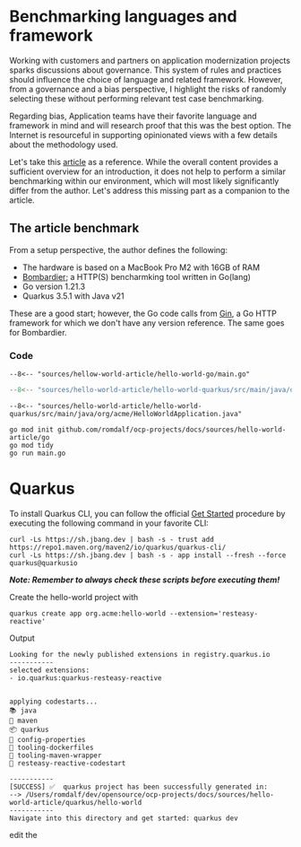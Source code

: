 # Benchmarking languages and framework

Working with customers and partners on application modernization projects sparks discussions about governance. This system of rules and practices should influence the choice of language and related framework. However, from a governance and a bias perspective, I highlight the risks of randomly selecting these without performing relevant test case benchmarking. 

Regarding bias, Application teams have their favorite language and framework in mind and will research proof that this was the best option. The Internet is resourceful in supporting opinionated views with a few details about the methodology used. 

Let's take this [article](https://medium.com/deno-the-complete-reference/quarkus-java-vs-gin-go-hello-world-performance-0a2ec6d92078) as a reference. While the overall content provides a sufficient overview for an introduction, it does not help to perform a similar benchmarking within our environment, which will most likely significantly differ from the author. Let's address this missing part as a companion to the article. 

## The article benchmark
From a setup perspective, the author defines the following:  

- The hardware is based on a MacBook Pro M2 with 16GB of RAM
- [Bombardier](https://github.com/codesenberg/bombardier); a HTTP(S) bencharmking tool written in Go(lang)
- Go version 1.21.3
- Quarkus 3.5.1 with Java v21

These are a good start; however, the Go code calls from [Gin](https://github.com/gin-gonic/gin), a Go HTTP framework for which we don't have any version reference. The same goes for Bombardier.

### Code

<div class="grid" markdown>

```golang title="Go"
--8<-- "sources/hellow-world-article/hello-world-go/main.go" 
```

```java title="Quarkus"
--8<-- "sources/hello-world-article/hello-world-quarkus/src/main/java/org/acme/HelloWorldApplication.java" 
```

</div>

```
--8<-- "sources/hello-world-article/hello-world-quarkus/src/main/java/org/acme/HelloWorldApplication.java" 
```



```
go mod init github.com/romdalf/ocp-projects/docs/sources/hello-world-article/go
go mod tidy
go run main.go
```

# Quarkus 
To install Quarkus CLI, you can follow the official [Get Started](https://quarkus.io/get-started/) procedure by executing the following command in your favorite CLI:

```
curl -Ls https://sh.jbang.dev | bash -s - trust add https://repo1.maven.org/maven2/io/quarkus/quarkus-cli/
curl -Ls https://sh.jbang.dev | bash -s - app install --fresh --force quarkus@quarkusio
```
***Note: Remember to always check these scripts before executing them!***

Create the hello-world project with 
```
quarkus create app org.acme:hello-world --extension='resteasy-reactive'
```

Output
```
Looking for the newly published extensions in registry.quarkus.io
-----------
selected extensions: 
- io.quarkus:quarkus-resteasy-reactive


applying codestarts...
📚 java
🔨 maven
📦 quarkus
📝 config-properties
🔧 tooling-dockerfiles
🔧 tooling-maven-wrapper
🚀 resteasy-reactive-codestart

-----------
[SUCCESS] ✅  quarkus project has been successfully generated in:
--> /Users/romdalf/dev/opensource/ocp-projects/docs/sources/hello-world-article/quarkus/hello-world
-----------
Navigate into this directory and get started: quarkus dev
```

edit the 